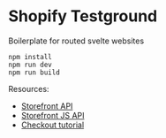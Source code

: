 # Shopify Testground

Boilerplate for routed svelte websites

```
npm install
npm run dev
npm run build
```

Resources:

- [Storefront API](https://shopify.dev/docs/storefront-api)
- [Storefront JS API](https://shopify.dev/tools/libraries/storefront-api/javascript)
- [Checkout tutorial](https://shopify.dev/tutorials/create-a-checkout-with-storefront-api)
